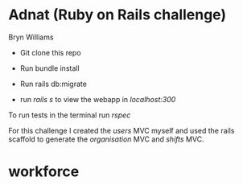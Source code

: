 # Adnat (Ruby on Rails challenge)
Bryn Williams

* Git clone this repo
* Run bundle install
* Run rails db:migrate

* run *rails s* to view the webapp in *localhost:300*

To run tests in the terminal run *rspec*

For this challenge I created the *users* MVC myself and used the rails scaffold to generate the *organisation* MVC and *shifts* MVC.

# workforce
